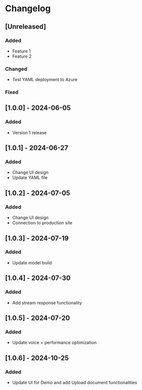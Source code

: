 # Changelog

## [Unreleased]

### Added
- Feature 1
- Feature 2

### Changed
- Test YAML deployment to Azure

### Fixed

## [1.0.0] - 2024-06-05

### Added
- Version 1 release

## [1.0.1] - 2024-06-27

### Added
- Change UI design
- Update YAML file

## [1.0.2] - 2024-07-05

### Added
- Change UI design
- Connection to production site

## [1.0.3] - 2024-07-19

### Added
- Update model build

## [1.0.4] - 2024-07-30

### Added
- Add stream response functionality

## [1.0.5] - 2024-07-20

### Added
- Update voice + performance optimization

## [1.0.6] - 2024-10-25

### Added
- Update UI for Demo and add Upload document functionalities

